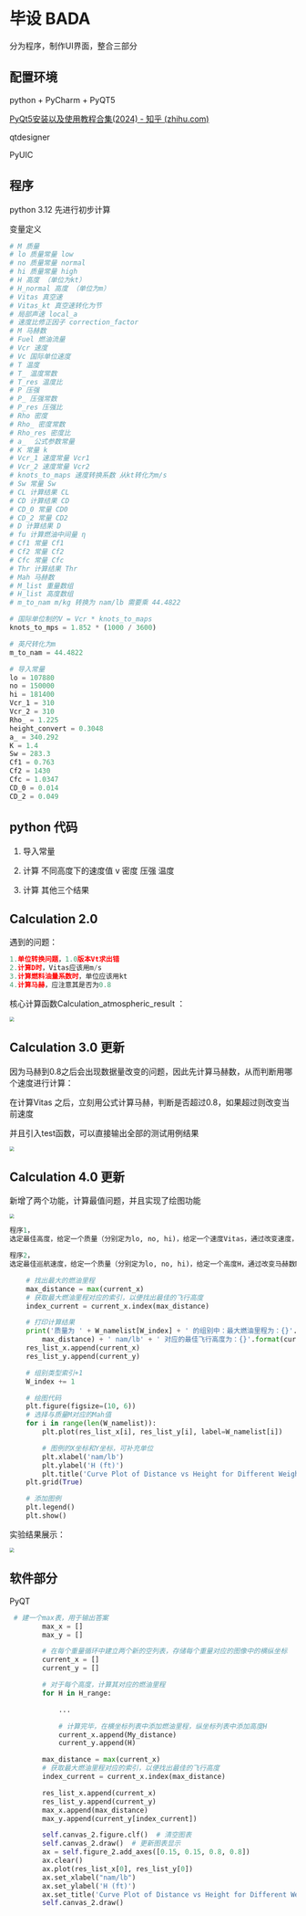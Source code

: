 # 毕设 BADA

分为程序，制作UI界面，整合三部分



## 配置环境

python + PyCharm + PyQT5

[PyQt5安装以及使用教程合集(2024) - 知乎 (zhihu.com)](https://zhuanlan.zhihu.com/p/162866700)

qtdesigner

PyUIC



## 程序

python 3.12 先进行初步计算

变量定义

```python
# M 质量
# lo 质量常量 low
# no 质量常量 normal
# hi 质量常量 high
# H 高度 （单位为kt）
# H_normal 高度 （单位为m）
# Vitas 真空速
# Vitas_kt 真空速转化为节
# 局部声速 local_a
# 速度比修正因子 correction_factor
# M 马赫数
# Fuel 燃油流量
# Vcr 速度
# Vc 国际单位速度
# T 温度
# T_ 温度常数
# T_res 温度比
# P 压强
# P_ 压强常数
# P_res 压强比
# Rho 密度
# Rho_ 密度常数
# Rho_res 密度比
# a_  公式参数常量
# K 常量 k
# Vcr_1 速度常量 Vcr1
# Vcr_2 速度常量 Vcr2
# knots_to_maps 速度转换系数 从kt转化为m/s
# Sw 常量 Sw
# CL 计算结果 CL
# CD 计算结果 CD
# CD_0 常量 CD0
# CD_2 常量 CD2
# D 计算结果 D
# fu 计算燃油中间量 η
# Cf1 常量 Cf1
# Cf2 常量 Cf2
# Cfc 常量 Cfc
# Thr 计算结果 Thr
# Mah 马赫数
# M_list 重量数组
# H_list 高度数组
# m_to_nam m/kg 转换为 nam/lb 需要乘 44.4822

# 国际单位制的V = Vcr * knots_to_maps
knots_to_mps = 1.852 * (1000 / 3600)

# 英尺转化为m
m_to_nam = 44.4822

# 导入常量
lo = 107880
no = 150000
hi = 181400
Vcr_1 = 310
Vcr_2 = 310
Rho_ = 1.225
height_convert = 0.3048
a_ = 340.292
K = 1.4
Sw = 283.3
Cf1 = 0.763
Cf2 = 1430
Cfc = 1.0347
CD_0 = 0.014
CD_2 = 0.049
```



## python 代码

1. 导入常量

2. 计算 不同高度下的速度值 v  密度 压强 温度

3. 计算 其他三个结果



## Calculation 2.0

遇到的问题：

```python
1.单位转换问题，1.0版本Vt求出错
2.计算D时，Vitas应该用m/s
3.计算燃料油量系数时，单位应该用kt
4.计算马赫，应注意其是否为0.8
```

核心计算函数Calculation_atmospheric_result ：

<img src="D:\pythonProject\yxb\fig\Minor_cal.png" style="zoom:50%;" />



## Calculation 3.0 更新

因为马赫到0.8之后会出现数据量改变的问题，因此先计算马赫数，从而判断用哪个速度进行计算：

在计算Vitas 之后，立刻用公式计算马赫，判断是否超过0.8，如果超过则改变当前速度

并且引入test函数，可以直接输出全部的测试用例结果

<img src="D:\pythonProject\yxb\fig\test.png" style="zoom: 50%;" />



## Calculation 4.0 更新

新增了两个功能，计算最值问题，并且实现了绘图功能

<img src="D:\pythonProject\yxb\fig\consult.png" style="zoom: 50%;" />

```python
程序1，
选定最佳高度，给定一个质量（分别定为lo, no, hi)，给定一个速度Vitas，通过改变速度，循环找出最大燃油里程，以及对应的最佳高度

程序2，
选定最佳巡航速度，给定一个质量（分别定为lo, no, hi)，给定一个高度H，通过改变马赫数Mah，循环找出最大燃油里程，以及对应的最佳速度
```

```python
    # 找出最大的燃油里程
    max_distance = max(current_x)
    # 获取最大燃油里程对应的索引，以便找出最佳的飞行高度
    index_current = current_x.index(max_distance)

    # 打印计算结果
    print('质量为 ' + W_namelist[W_index] + ' 的组别中：最大燃油里程为：{}'.format(
        max_distance) + ' nam/lb' + ' 对应的最佳飞行高度为：{}'.format(current_y[index_current]) + ' ft')
    res_list_x.append(current_x)
    res_list_y.append(current_y)

    # 组别类型索引+1
    W_index += 1

    # 绘图代码
    plt.figure(figsize=(10, 6))
    # 选择与质量M对应的Mah值
    for i in range(len(W_namelist)):
        plt.plot(res_list_x[i], res_list_y[i], label=W_namelist[i])

        # 图例的X坐标和Y坐标，可补充单位
        plt.xlabel('nam/lb')
        plt.ylabel('H (ft)')
        plt.title('Curve Plot of Distance vs Height for Different Weight')
    plt.grid(True)

    # 添加图例
    plt.legend()
    plt.show()
```

实验结果展示：

<img src="D:\pythonProject\yxb\fig\res.png" style="zoom:50%;" />



## 软件部分

PyQT

```python
 # 建一个max表，用于输出答案
        max_x = []
        max_y = []

        # 在每个重量循环中建立两个新的空列表，存储每个重量对应的图像中的横纵坐标
        current_x = []
        current_y = []

        # 对于每个高度，计算其对应的燃油里程
        for H in H_range:

            ...

            # 计算完毕，在横坐标列表中添加燃油里程，纵坐标列表中添加高度H
            current_x.append(My_distance)
            current_y.append(H)

        max_distance = max(current_x)
        # 获取最大燃油里程对应的索引，以便找出最佳的飞行高度
        index_current = current_x.index(max_distance)

        res_list_x.append(current_x)
        res_list_y.append(current_y)
        max_x.append(max_distance)
        max_y.append(current_y[index_current])

        self.canvas_2.figure.clf()  # 清空图表
        self.canvas_2.draw()  # 更新图表显示
        ax = self.figure_2.add_axes([0.15, 0.15, 0.8, 0.8])
        ax.clear()
        ax.plot(res_list_x[0], res_list_y[0])
        ax.set_xlabel("nam/lb")
        ax.set_ylabel('H (ft)')
        ax.set_title('Curve Plot of Distance vs Height for Different Weight')
        self.canvas_2.draw()
```
